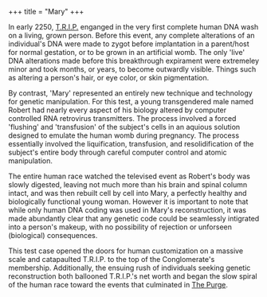 +++
title = "Mary"
+++

In early 2250, [T.R.I.P.](../../corporations/t.r.i.p/) enganged in the very
first complete human DNA wash on a living, grown person. Before this
event, any complete alterations of an individual's DNA were made to
zygot before implantation in a parent/host for normal gestation, or to
be grown in an artificial womb. The only 'live' DNA alterations made
before this breakthrough expirament were extremeley minor and took
months, or years, to become outwardly visible. Things such as altering a
person's hair, or eye color, or skin pigmentation.

By contrast, 'Mary' represented an entirely new technique and technology
for genetic manipulation. For this test, a young transgendered male
named Robert had nearly every aspect of his biology altered by computer
controlled RNA retrovirus transmitters. The process involved a forced
'flushing' and 'transfusion' of the subject's cells in an aquious
solution designed to emulate the human womb during pregnancy. The
process essentially involved the liquification, transfusion, and
resolidification of the subject's entire body through careful computer
control and atomic manipulation.

The entire human race watched the televised event as Robert's body was
slowly digested, leaving not much more than his brain and spinal column
intact, and was then rebuilt cell by cell into Mary, a perfectly healthy
and biologically functional young woman. However it is important to note
that while only human DNA coding was used in Mary's reconstruction, it
was made abundantly clear that any genetic code could be seamlessly
intigrated into a person's makeup, with no possibility of rejection or
unforseen (biological) consequences.

This test case opened the doors for human customization on a massive
scale and catapaulted T.R.I.P. to the top of the Conglomerate's
membership. Additionally, the ensuing rush of individuals seeking
genetic reconstruction both ballooned T.R.I.P.'s net worth and began the
slow spiral of the human race toward the events that culminated in [The Purge](../the_purge).
